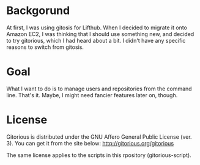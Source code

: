 # Backgorund

At first, I was using gitosis for Lifthub. When I decided to migrate it onto Amazon EC2, I was thinking that I should use something new, and decided to try gitorious, which I had heard about a bit. I didn't have any specific reasons to switch from gitosis.

# Goal

What I want to do is to manage users and repositories from the command line. That's it. Maybe, I might need fancier features later on, though.

# License

Gitorious is distributed under the GNU Affero General Public License (ver. 3). You can get it from the site below:
http://gitorious.org/gitorious

The same license applies to the scripts in this rpository (gitorious-script).

